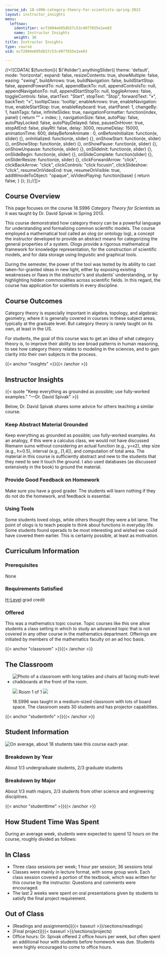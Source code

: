 ```yaml
---
course_id: 18-s996-category-theory-for-scientists-spring-2013
layout: instructor_insights
menu:
  leftnav:
    identifier: ecf2094e695db57c53c4977655e1ee03
    name: Instructor Insights
    weight: 30
title: Instructor Insights
type: course
uid: ecf2094e695db57c53c4977655e1ee03

---
```


//<!\[CDATA\[ $(function(){ $('#slider').anythingSlider({ theme: 'default', mode: 'horizontal', expand: false, resizeContents: true, showMultiple: false, easing: "swing", buildArrows: true, buildNavigation: false, buildStartStop: false, appendFowardTo: null, appendBackTo: null, appendControlsTo: null, appendNavigationTo: null, appendStartStopTo: null, toggleArrows: false, toggleControls: false, startText: "Start", stopText: "Stop", forwardText: "&raquo;", backText: "&laquo;", tooltipClass: 'tooltip', enableArrows: true, enableNavigation: true, enableStartStop: true, enableKeyboard: true, startPanel: 1, changeBy: 1, hashTags: false, infiniteSlides: true, navigationFormatter: function(index, panel) { return "" + index; }, navigationSize: false, autoPlay: false, autoPlayLocked: false, autoPlayDelayed: false, pauseOnHover: true, stopAtEnd: false, playRtl: false, delay: 3000, resumeDelay: 15000, animationTime: 600, delayBeforeAnimate : 0, onBeforeInitialize: function(e, slider) {}, onInitialized: function(e, slider) {}, onShowStart: function(e, slider) {}, onShowStop: function(e, slider) {}, onShowPause: function(e, slider) {}, onShowUnpause: function(e, slider) {}, onSlideInit: function(e, slider) {}, onSlideBegin: function(e, slider) {}, onSlideComplete: function(slider) {}, onSliderResize: function(e, slider) {}, clickForwardArrow: "click", clickBackArrow: "click", clickControls: "click focusin", clickSlideshow: "click", resumeOnVideoEnd: true, resumeOnVisible: true, addWmodeToObject: "opaque", isVideoPlaying: function(base) { return false; } }); });//\]\]>

Course Overview
---------------

This page focuses on the course 18.S996 _Category Theory for Scientists_ as it was taught by Dr. David Spivak in Spring 2013.

This course demonstrated how category theory can be a powerful language for understanding and formalizing common scientific models. The course employed a mathematical tool called an olog (or ontology log), a concept the instructor developed to provide an abstract means for categorizing the general properties of a system. Ologs provide a rigorous mathematical framework for knowledge representation, for the construction of scientific models, and for data storage using linguistic and graphical tools.

During the semester, the power of the tool was tested by its ability to cast taken-for-granted ideas in new light, either by exposing existing weaknesses or flaws in the instructor's and students' understanding, or by highlighting hidden commonalities across scientific fields. In this regard, the course has application for scientists in every discipline.

Course Outcomes
---------------

Category theory is especially important in algebra, topology, and algebraic geometry, where it is generally covered in courses in these subject areas, typically at the graduate level. But category theory is rarely taught on its own, at least in the US.

For students, the goal of this course was to get an idea of what category theory is, to improve their ability to see broad patterns in human reasoning, to see how category theory relates to modeling in the sciences, and to gain clarity into their own subjects in the process.

{{< anchor "insights" >}}{{< /anchor >}}

Instructor Insights
-------------------

{{< quote "Keep everything as grounded as possible; use fully-worked examples." "—Dr. David Spivak" >}}

Below, Dr. David Spivak shares some advice for others teaching a similar course.

### Keep Abstract Material Grounded

Keep everything as grounded as possible; use fully-worked examples. As an analogy, if this were a calculus class, we would not have discussed Riemann sums without considering an actual function (e.g., y=x2), step size (e.g., h=0.5), interval (e.g., \[1,4\]), and computation of total area. The material in this course is sufficiently abstract and new to the students that they need to see it touch the ground. I also used databases (as discussed extensively in the book) to ground the material.

### Provide Good Feedback on Homework

Make sure you have a good grader. The students will learn nothing if they do not do the homework, and feedback is essential.

### Using Tools

Some students loved ologs, while others thought they were a bit lame. The point of ologs is to teach people to think about functions in everyday life. Some students found operads to be most interesting and wished we could have covered them earlier. This is certainly possible, at least as motivation.

Curriculum Information
----------------------

### Prerequisites

None

### Requirements Satisfied

[H-Level](http://web.mit.edu/registrar/subjects/credit.html) grad credit

### Offered

This was a mathematics topic course. Topic courses like this one allow students a class setting in which to study an advanced topic that is not covered in any other course in the mathematics department. Offerings are initiated by members of the mathematics faculty on an ad hoc basis.

{{< anchor "classroom" >}}{{< /anchor >}}

The Classroom
-------------

*   ![Photo of a classroom with long tables and chairs all facing multi-level chalkboards at the front of the room.](/coursemedia/18-s996-category-theory-for-scientists-spring-2013/c9eac512658d2b14b12fc839dddff249_18-S996_classroom-1.png)
    
    ![](/images/educator/classroom_prev_dim.png) Room 1 of 1 ![](/images/educator/classroom_next_dim.png)
    
      
    
    18.S996 was taught in a medium-sized classroom with lots of board space. The classroom seats 30 students and has projector capabilities.
    

{{< anchor "studentinfo" >}}{{< /anchor >}}

Student Information
-------------------

![On average, about 18 students take this course each year.](/coursemedia/18-s996-category-theory-for-scientists-spring-2013/af26b3f1e29aef0784fb9d9e9bab1d94_18-S996_stat-students.png)

### Breakdown by Year

About 1/3 undergraduate students, 2/3 graduate students

### Breakdown by Major

About 1/3 math majors, 2/3 students from other science and engineering disciplines.

{{< anchor "studenttime" >}}{{< /anchor >}}

How Student Time Was Spent
--------------------------

During an average week, students were expected to spend 12 hours on the course, roughly divided as follows:

In Class
--------

*   Three class sessions per week; 1 hour per session; 36 sessions total
*   Classes were mainly in lecture format, with some group work. Each class session covered a portion of the textbook, which was written for this course by the instructor. Questions and comments were encouraged.
*   The last 2 weeks were spent on oral presentations given by students to satisfy the final project requirement.

Out of Class
------------

*   [Readings and assignments]({{< baseurl >}}/sections/readings)
*   [Final project]({{< baseurl >}}/sections/projects)
*   Office hours: Dr. Spivak offered 2 office hours per week, but often spent an additional hour with students before homework was due. Students were highly encouraged to come to office hours.